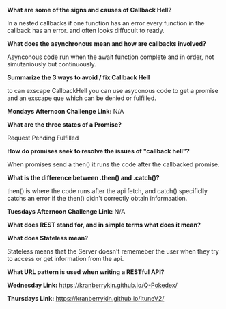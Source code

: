 **What are some of the signs and causes of Callback Hell?**

 In a nested callbacks if one function has an error every function in the callback has an error. and often looks diffucult to ready.

**What does the asynchronous mean and how are callbacks involved?**

Asynconous code run when the await function complete and in order, not simutaniously but continuously.

**Summarize the 3 ways to avoid / fix Callback Hell**

to can exscape CallbackHell you can use asyconous code to get a promise and an exscape que which can be denied or fulfilled. 


**Mondays Afternoon Challenge Link:** N/A


**What are the three states of a Promise?**

Request
Pending
Fulfilled


**How do promises seek to resolve the issues of "callback hell"?**

When promises send a then() it runs the code after the callbacked promise.

**What is the difference between .then() and .catch()?**

then() is where the code runs after the api fetch, and catch() specificlly catchs an error if the then() didn't correctly obtain informaation.

**Tuesdays Afternoon Challenge Link:** N/A

**What does REST stand for, and in simple terms what does it mean?**



**What does Stateless mean?**

Stateless means that the Server doesn't rememeber the user when they try to access or get information from the api.

**What URL pattern is used when writing a RESTful API?**



**Wednesday Link:** https://kranberrykin.github.io/Q-Pokedex/



**Thursdays Link:** https://kranberrykin.github.io/ItuneV2/

